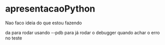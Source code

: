 # apresentacaoPython
Nao faco ideia do que estou fazendo

da para rodar usando --pdb para já rodar o debugger quando achar o erro no teste
